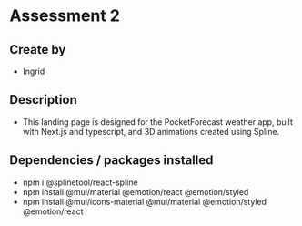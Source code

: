 # Assessment 2

## Create by
- Ingrid

## Description
- This landing page is designed for the PocketForecast weather app, built with Next.js and typescript, and 3D animations created using Spline.

## Dependencies / packages installed
- npm i @splinetool/react-spline
- npm install @mui/material @emotion/react @emotion/styled
- npm install @mui/icons-material @mui/material @emotion/styled @emotion/react
